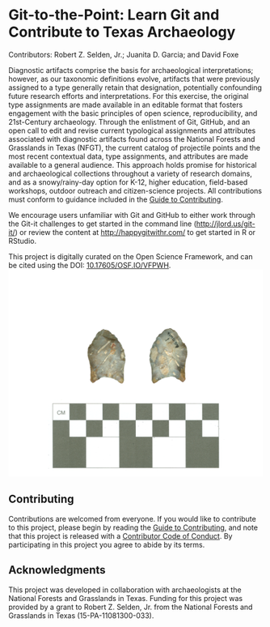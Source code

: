 # Git-to-the-Point: Learn Git and Contribute to Texas Archaeology

Contributors: Robert Z. Selden, Jr.; Juanita D. Garcia; and David Foxe

Diagnostic artifacts comprise the basis for archaeological interpretations; however, as our taxonomic definitions evolve, artifacts that were previously assigned to a type generally retain that designation, potentially confounding future research efforts and interpretations. For this exercise, the original type assignments are made available in an editable format that fosters engagement with the basic principles of open science, reproducibility, and 21st-Century archaeology. Through the enlistment of Git, GitHub, and an open call to edit and revise current typological assignments and attributes associated with diagnostic artifacts found across the National Forests and Grasslands in Texas (NFGT), the current catalog of projectile points and the most recent contextual data, type assignments, and attributes are made available to a general audience. This approach holds promise for historical and archaeological collections throughout a variety of research domains, and as a snowy/rainy-day option for K-12, higher education, field-based workshops, outdoor outreach and citizen-science projects. All contributions must conform to guidance included in the [Guide to Contributing](CONTRIBUTING.md).

We encourage users unfamiliar with Git and GitHub to either work through the Git-it challenges to get started in the command line (http://jlord.us/git-it/) or review the content at http://happygitwithr.com/ to get started in R or RStudio.

This project is digitally curated on the Open Science Framework, and can be cited using the DOI: [10.17605/OSF.IO/VFPWH](https://osf.io/vfpwh/).
![](img/41HO54-Point2.png)

## Contributing

Contributions are welcomed from everyone. If you would like to contribute to this project, please begin by reading the [Guide to Contributing](CONTRIBUTING.md), and note that this project is released with a [Contributor Code of Conduct](CONDUCT.md). By participating in this project you agree to abide by its terms.

## Acknowledgments

This project was developed in collaboration with archaeologists at the National Forests and Grasslands in Texas. Funding for this project was provided by a grant to Robert Z. Selden, Jr. from the National Forests and Grasslands in Texas (15-PA-11081300-033).
